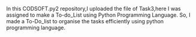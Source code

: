 In this CODSOFT.py2 repository,I uploaded the file of Task3,here I was assigned to make a To-do_List using Python Programming Language. So, I made a To-Do_list to organise the tasks efficiently using python programming language.
